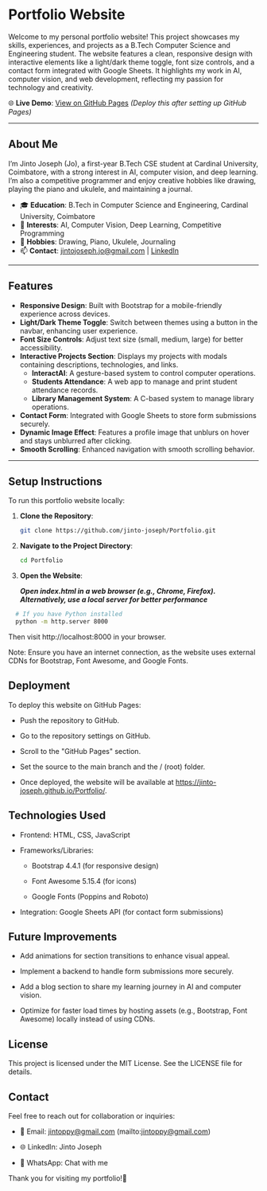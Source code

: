 # Portfolio Website

Welcome to my personal portfolio website! This project showcases my skills, experiences, and projects as a B.Tech Computer Science and Engineering student. The website features a clean, responsive design with interactive elements like a light/dark theme toggle, font size controls, and a contact form integrated with Google Sheets. It highlights my work in AI, computer vision, and web development, reflecting my passion for technology and creativity.

🌐 **Live Demo**: [View on GitHub Pages](https://jinto-joseph.github.io/Portfolio/) *(Deploy this after setting up GitHub Pages)*

---

## About Me
I’m Jinto Joseph (Jo), a first-year B.Tech CSE student at Cardinal University, Coimbatore, with a strong interest in AI, computer vision, and deep learning. I’m also a competitive programmer and enjoy creative hobbies like drawing, playing the piano and ukulele, and maintaining a journal.

- 🎓 **Education**: B.Tech in Computer Science and Engineering, Cardinal University, Coimbatore
- 🤖 **Interests**: AI, Computer Vision, Deep Learning, Competitive Programming
- 🎨 **Hobbies**: Drawing, Piano, Ukulele, Journaling
- 📫 **Contact**: [jintojoseph.jo@gmail.com](mailto:jintojoseph.jo@gmail.com) | [LinkedIn](https://linkedin.com/in/jinto-joseph-)

---

## Features
- **Responsive Design**: Built with Bootstrap for a mobile-friendly experience across devices.
- **Light/Dark Theme Toggle**: Switch between themes using a button in the navbar, enhancing user experience.
- **Font Size Controls**: Adjust text size (small, medium, large) for better accessibility.
- **Interactive Projects Section**: Displays my projects with modals containing descriptions, technologies, and links.
  - **InteractAI**: A gesture-based system to control computer operations.
  - **Students Attendance**: A web app to manage and print student attendance records.
  - **Library Management System**: A C-based system to manage library operations.
- **Contact Form**: Integrated with Google Sheets to store form submissions securely.
- **Dynamic Image Effect**: Features a profile image that unblurs on hover and stays unblurred after clicking.
- **Smooth Scrolling**: Enhanced navigation with smooth scrolling behavior.

---

## Setup Instructions
To run this portfolio website locally:

1. **Clone the Repository**:
   ```bash
   git clone https://github.com/jinto-joseph/Portfolio.git


2. **Navigate to the Project Directory**:
   ```bash 
   cd Portfolio
3. **Open the Website**:
   
     ***Open index.html in a web browser (e.g., Chrome, Firefox).
     Alternatively, use a local server for better performance***
```bash
  # If you have Python installed
  python -m http.server 8000
```
  Then visit http://localhost:8000 in your browser.

  Note: Ensure you have an internet connection, as the website uses external CDNs for Bootstrap, Font Awesome, and Google Fonts.

## Deployment
To deploy this website on GitHub Pages:
-  Push the repository to GitHub.

-  Go to the repository settings on GitHub.

-  Scroll to the "GitHub Pages" section.

-  Set the source to the main branch and the / (root) folder.

-  Once deployed, the website will be available at https://jinto-joseph.github.io/Portfolio/.

## Technologies Used
-  Frontend: HTML, CSS, JavaScript

-  Frameworks/Libraries:
  
   -  Bootstrap 4.4.1 (for responsive design)

   -  Font Awesome 5.15.4 (for icons)

   -  Google Fonts (Poppins and Roboto)

-  Integration: Google Sheets API (for contact form submissions)

## Future Improvements
-  Add animations for section transitions to enhance visual appeal.

-  Implement a backend to handle form submissions more securely.

-  Add a blog section to share my learning journey in AI and computer vision.

-  Optimize for faster load times by hosting assets (e.g., Bootstrap, Font Awesome) locally instead of using CDNs.

## License
This project is licensed under the MIT License. See the LICENSE file for details.

## Contact
Feel free to reach out for collaboration or inquiries:
- 📧 Email: jintoppy@gmail.com (mailto:jintoppy@gmail.com)

- 🌐 LinkedIn: Jinto Joseph

- 📱 WhatsApp: Chat with me

Thank you for visiting my portfolio!🚀 









